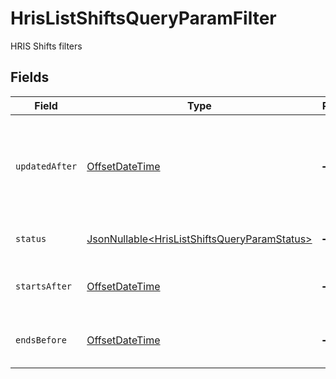 # HrisListShiftsQueryParamFilter

HRIS Shifts filters


## Fields

| Field                                                                                                      | Type                                                                                                       | Required                                                                                                   | Description                                                                                                | Example                                                                                                    |
| ---------------------------------------------------------------------------------------------------------- | ---------------------------------------------------------------------------------------------------------- | ---------------------------------------------------------------------------------------------------------- | ---------------------------------------------------------------------------------------------------------- | ---------------------------------------------------------------------------------------------------------- |
| `updatedAfter`                                                                                             | [OffsetDateTime](https://docs.oracle.com/javase/8/docs/api/java/time/OffsetDateTime.html)                  | :heavy_minus_sign:                                                                                         | Use a string with a date to only select results updated after that given date                              | 2020-01-01T00:00:00.000Z                                                                                   |
| `status`                                                                                                   | [JsonNullable\<HrisListShiftsQueryParamStatus>](../../models/operations/HrisListShiftsQueryParamStatus.md) | :heavy_minus_sign:                                                                                         | Filter to select shifts by status                                                                          |                                                                                                            |
| `startsAfter`                                                                                              | [OffsetDateTime](https://docs.oracle.com/javase/8/docs/api/java/time/OffsetDateTime.html)                  | :heavy_minus_sign:                                                                                         | Filter shifts that start after this date                                                                   |                                                                                                            |
| `endsBefore`                                                                                               | [OffsetDateTime](https://docs.oracle.com/javase/8/docs/api/java/time/OffsetDateTime.html)                  | :heavy_minus_sign:                                                                                         | Filter shifts that end before this date                                                                    |                                                                                                            |